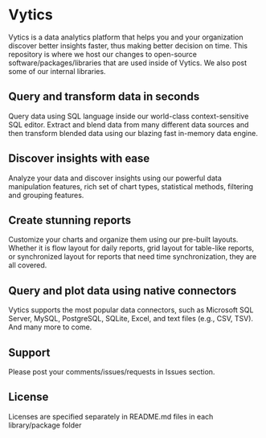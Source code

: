 # Vytics

Vytics is a data analytics platform that helps you and your organization discover better insights faster, thus making better decision on time. This repository is where we host our changes to open-source software/packages/libraries that are used inside of Vytics. We also post some of our internal libraries.

## Query and transform data in seconds

Query data using SQL language inside our world-class context-sensitive SQL editor. Extract and blend data from many different data sources and then transform blended data using our blazing fast in-memory data engine.

## Discover insights with ease

Analyze your data and discover insights using our powerful data manipulation features, rich set of chart types, statistical methods, filtering and grouping features.

## Create stunning reports

Customize your charts and organize them using our pre-built layouts. Whether it is flow layout for daily reports, grid layout for table-like reports, or synchronized layout for reports that need time synchronization, they are all covered.

## Query and plot data using native connectors

Vytics supports the most popular data connectors, such as Microsoft SQL Server, MySQL, PostgreSQL, SQLite, Excel, and text files (e.g., CSV, TSV). And many more to come.

## Support

Please post your comments/issues/requests in Issues section.

## License

Licenses are specified separately in README.md files in each library/package folder
